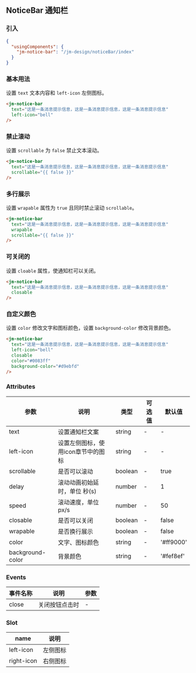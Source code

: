 ## NoticeBar 通知栏

### 引入

```json
{
  "usingComponents": {
    "jm-notice-bar": "/jm-design/noticeBar/index"
  }
}
```

### 基本用法

设置 `text` 文本内容和 `left-icon` 左侧图标。

```html
<jm-notice-bar
  text="这是一条消息提示信息，这是一条消息提示信息，这是一条消息提示信息"
  left-icon="bell"
/>
```

### 禁止滚动

设置 `scrollable` 为 `false` 禁止文本滚动。

```html
<jm-notice-bar
  text="这是一条消息提示信息，这是一条消息提示信息，这是一条消息提示信息"
  scrollable="{{ false }}"
/>
```

### 多行展示

设置 `wrapable` 属性为 `true` 且同时禁止滚动 `scrollable`。

```html
<jm-notice-bar
  text="这是一条消息提示信息，这是一条消息提示信息，这是一条消息提示信息"
  wrapable
  scrollable="{{ false }}"
/>
```

### 可关闭的

设置 `cloable` 属性，使通知栏可以关闭。

```html
<jm-notice-bar
  text="这是一条消息提示信息，这是一条消息提示信息，这是一条消息提示信息"
  closable
/>
```

### 自定义颜色

设置 `color` 修改文字和图标颜色，设置 `background-color` 修改背景颜色。

```html
<jm-notice-bar
  text="这是一条消息提示信息，这是一条消息提示信息，这是一条消息提示信息"
  left-icon="bell"
  closable
  color="#0083ff"
  background-color="#d9ebfd"
/>
```

### Attributes

| 参数      | 说明                                 | 类型      | 可选值       | 默认值   |
|---------- |------------------------------------ |---------- |------------- |-------- |
| text | 设置通知栏文案 | string | - | - |
| left-icon | 设置左侧图标，使用icon章节中的图标 | string | - | - |
| scrollable | 是否可以滚动 | boolean | - | true |
| delay | 滚动动画初始延时，单位 秒(s) | number | - | 1 |
| speed | 滚动速度，单位 px/s | number | - | 50 |
| closable | 是否可以关闭 | boolean | - | false |
| wrapable | 是否换行展示 | boolean | - | false |
| color | 文字、图标颜色 | string | - | '#ff9000' |
| background-color | 背景颜色 | string | - | '#fef8ef' |

### Events

| 事件名称      | 说明                                 | 参数     |
|------------- |------------------------------------ |--------- |
| close | 关闭按钮点击时 | - |

### Slot

| name      | 说明       |
|------------- |----------- |
| left-icon | 左侧图标 |
| right-icon | 右侧图标 |
